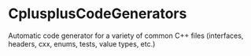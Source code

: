 # CplusplusCodeGenerators
Automatic code generator for a variety of common C++ files (interfaces, headers, cxx, enums, tests, value types, etc.)
